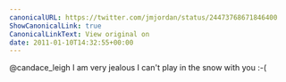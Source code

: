 ```yaml
---
canonicalURL: https://twitter.com/jmjordan/status/24473768671846400
ShowCanonicalLink: true
CanonicalLinkText: View original on
date: 2011-01-10T14:32:55+00:00
---
```

@candace_leigh I am very jealous I can't play in the snow with you :-(